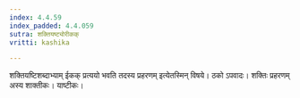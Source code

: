 ```yaml
---
index: 4.4.59
index_padded: 4.4.059
sutra: शक्तियष्ट्योरीकक्
vritti: kashika

---
```

शक्तियष्टिशब्दाभ्याम् ईकक् प्रत्ययो भवति तदस्य प्रहरणम् इत्येतस्मिन् विषये। ठको ऽपवादः। शक्तिः प्रहरणम् अस्य शाक्तीकः। याष्टीकः।